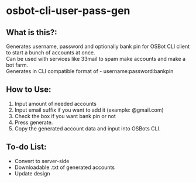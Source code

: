 # osbot-cli-user-pass-gen


## What is this?:
Generates username, password and optionally bank pin for OSBot CLI client to start a bunch of accounts at once.  
Can be used with services like 33mail to spam make accounts and make a bot farm.  
Generates in CLI compatible format of - username:password:bankpin  

## How to Use:
1. Input amount of needed accounts  
2. Input email suffix if you want to add it (example: @gmail.com)  
3. Check the box if you want bank pin or not  
4. Press generate.  
5. Copy the generated account data and input into OSBots CLI.  


## To-do List:

* Convert to server-side  
* Downloadable .txt of generated accounts  
* Update design  
